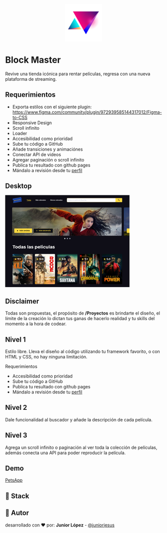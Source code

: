 <div align="center">
<img width="120px"  src="https://raw.githubusercontent.com/no-te-rindas/logo/main/Logo/LeonidasEsteban-destello-envolvente-cuadrada.png" />
</div>

# Block Master
Revive una tienda icónica para rentar películas, regresa con una nueva plataforma de streaming.

## Requerimientos
- Exporta estilos con el siguiente plugin: https://www.figma.com/community/plugin/972939585144317012/Figma-to-CSS
- Responsive Design
- Scroll infinito
- Loader
- Accesibilidad como prioridad
- Sube tu código a GitHub
- Añade transiciones y animaciónes 
- Conectar API de videos
- Agregar paginación o scroll infinito
- Publica tu resultado con github pages
- Mándalo a revisión desde tu [perfil](https://leonidasesteban.com/estudiante)


## Desktop

<img width="400px"  src="https://github.com/no-te-rindas/imagenes/blob/main/Readmes/blockmaster/bolckMaster-desktop.png?raw=true" />

## Disclaimer

Todas son propuestas, el propósito de **/Proyectos** es brindarte el diseño, el límite de la creación lo dictan tus ganas de hacerlo realidad y tu skills del momento a la hora de codear.

## Nivel 1

Estilo libre. Lleva el diseño al código utilizando tu framework favorito, o con HTML y CSS, no hay ninguna limitación.

Requerimientos

- Accesibilidad como prioridad
- Sube tu código a GitHub
- Publica tu resultado con github pages
- Mándalo a revisión desde tu [perfil](https://leonidasesteban.com/estudiante)

## Nivel 2

Dale funcionalidad al buscador y añade la descripción de cada película.

## Nivel 3

Agrega un scroll infinito o paginación al ver toda la colección de películas, además conecta una API para poder reproducir la película.

## Demo

[PetsApp](https://block-master-chi.vercel.app/)


## 📌 Stack



## 🌟 Autor

desarrollado con ♥️  por: **Junior López**  - [@juniorjesus](https://github.com/juniorjesus)


